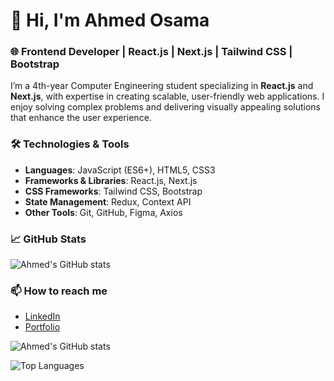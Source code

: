# 👋 Hi, I'm Ahmed Osama

### 🌐 Frontend Developer | React.js | Next.js | Tailwind CSS | Bootstrap

I’m a 4th-year Computer Engineering student specializing in **React.js** and **Next.js**, with expertise in creating scalable, user-friendly web applications. I enjoy solving complex problems and delivering visually appealing solutions that enhance the user experience.

### 🛠️ Technologies & Tools
- **Languages**: JavaScript (ES6+), HTML5, CSS3
- **Frameworks & Libraries**: React.js, Next.js
- **CSS Frameworks**: Tailwind CSS, Bootstrap
- **State Management**: Redux, Context API
- **Other Tools**: Git, GitHub, Figma, Axios

### 📈 GitHub Stats
![Ahmed's GitHub stats](https://github-readme-stats.vercel.app/api?username=a7med-22&show_icons=true&theme=radical)

### 📫 How to reach me
- [LinkedIn](https://www.linkedin.com/in/your-linkedin)
- [Portfolio](https://your-portfolio.com)


![Ahmed's GitHub stats](https://github-readme-stats.vercel.app/api?username=a7med-22&show_icons=true&theme=radical)


![Top Languages](https://github-readme-stats.vercel.app/api/top-langs/?username=a7med-22&layout=compact&theme=radical)
